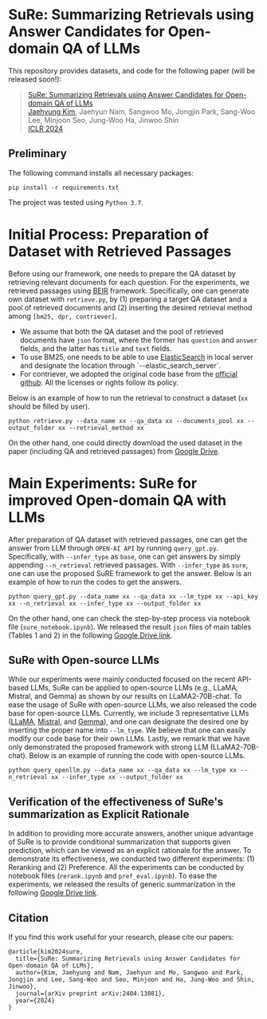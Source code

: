 # SuRe: Summarizing Retrievals using Answer Candidates for Open-domain QA of LLMs

This repository provides datasets, and code for the following paper (will be released soon!):

> [SuRe: Summarizing Retrievals using Answer Candidates for Open-domain QA of LLMs](https://arxiv.org/abs/2404.13081) <br>
> [Jaehyung Kim](https://sites.google.com/view/jaehyungkim), Jaehyun Nam, Sangwoo Mo, Jongjin Park, Sang-Woo Lee, Minjoon Seo, Jung-Woo Ha, Jinwoo Shin <br>
> [ICLR 2024](https://iclr.cc/) <be>

## Preliminary

The following command installs all necessary packages:
```
pip install -r requirements.txt
```
The project was tested using `Python 3.7`.

# Initial Process: Preparation of Dataset with Retrieved Passages 

Before using our framework, one needs to prepare the QA dataset by retrieving relevant documents for each question. For the experiments, we retrieved passages using [BEIR](https://github.com/beir-cellar/beir) framework. Specifically, one can generate own dataset with `retrieve.py`, by (1) preparing a target QA dataset and a pool of retrieved documents and (2) inserting the desired retrieval method among `[bm25, dpr, contriever]`. 
- We assume that both the QA dataset and the pool of retrieved documents have `json` format, where the former has `question` and  `answer` fields, and the latter has `title` and  `text` fields.
- To use BM25, one needs to be able to use [ElasticSearch]([https://github.com/beir-cellar/beir](https://elasticsearch-py.readthedocs.io/en/v8.13.0/)) in local server and designate the location through `--elastic_search_server`.
- For contriever, we adopted the original code base from the [official github](https://github.com/facebookresearch/contriever). All the licenses or rights follow its policy. 

Below is an example of how to run the retrieval to construct a dataset (`xx` should be filled by user). 
```
python retrieve.py --data_name xx --qa_data xx --documents_pool xx --output_folder xx --retrieval_method xx
```

On the other hand, one could directly download the used dataset in the paper (including QA and retrieved passages) from [Google Drive](https://drive.google.com/drive/folders/1trPfSK37CJIFRY3ef-YNb6VKGdRKZm74?usp=sharing). 

# Main Experiments: SuRe for improved Open-domain QA with LLMs 

After preparation of QA dataset with retrieved passages, one can get the answer from LLM through `OPEN-AI API` by running `query_gpt.py`. Specifically, with `--infer_type` as `base`, one can get answers by simply appending `--n_retrieval` retrieved passages. With `--infer_type` as `sure`, one can use the proposed SuRE framework to get the answer. Below is an example of how to run the codes to get the answers. 

```
python query_gpt.py --data_name xx --qa_data xx --lm_type xx --api_key xx --n_retrieval xx --infer_type xx --output_folder xx 
```

On the other hand, one can check the step-by-step process via notebook file (`sure_notebook.ipynb`). We released the result `json` files of main tables (Tables 1 and 2) in the following [Google Drive link](https://drive.google.com/drive/folders/1N69GmLhjlO2cEE1534xWUq94bVURxhk_?usp=sharing).

## SuRe with Open-source LLMs

While our experiments were mainly conducted focused on the recent API-based LLMs, SuRe can be applied to open-source LLMs (e.g., LLaMA, Mistral, and Gemma) as shown by our results on LLaMA2-70B-chat. To ease the usage of SuRe with open-source LLMs, we also released the code base for open-source LLMs. Currently, we include 3 representative LLMs ([LLaMA](https://huggingface.co/meta-llama), [Mistral](https://huggingface.co/mistralai), and [Gemma](https://huggingface.co/google/gemma-1.1-7b-it)), and one can designate the desired one by inserting the proper name into `--lm_type`. We believe that one can easily modify our code base for their own LLMs. Lastly, we remark that we have only demonstrated the proposed framework with strong LLM (LLaMA2-70B-chat). Below is an example of running the code with open-source LLMs.

```
python query_openllm.py --data_name xx --qa_data xx --lm_type xx --n_retrieval xx --infer_type xx --output_folder xx 
```

## Verification of the effectiveness of SuRe's summarization as Explicit Rationale

In addition to providing more accurate answers, another unique advantage of SuRe is to provide conditional summarization that supports given prediction, which can be viewed as an explicit rationale for the answer. To demonstrate its effectiveness, we conducted two different experiments: (1) Reranking and (2) Preference. All the experiments can be conducted by notebook files (`rerank.ipynb` and `pref_eval.ipynb`). To ease the experiments, we released the results of generic summarization in the following [Google Drive link](https://drive.google.com/drive/folders/1NlOarNKcLM8PLrtBwVm612wLrOrU1odu?usp=sharing).  

## Citation
If you find this work useful for your research, please cite our papers:

```
@article{kim2024sure,
  title={SuRe: Summarizing Retrievals using Answer Candidates for Open-domain QA of LLMs},
  author={Kim, Jaehyung and Nam, Jaehyun and Mo, Sangwoo and Park, Jongjin and Lee, Sang-Woo and Seo, Minjoon and Ha, Jung-Woo and Shin, Jinwoo},
  journal={arXiv preprint arXiv:2404.13081},
  year={2024}
}
```
